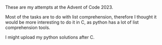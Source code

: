These are my attempts at the Advent of Code 2023.

Most of the tasks are to do with list comprehension, therefore I thought it would be more interesting to do it in C, as python has a lot of list comprehension tools.

I might upload my python solutions after C.
